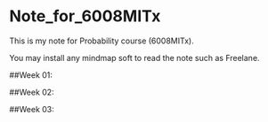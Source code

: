 # Note_for_6008MITx
This is my note for Probability course (6008MITx). 

You may install any mindmap soft to read the note such as Freelane.


##Week 01:

##Week 02:

##Week 03:


